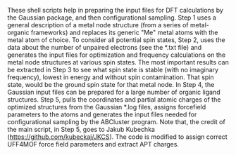 These shell scripts help in preparing the input files for DFT calculations by the Gaussian package, and then configurational sampling. 
Step 1 uses a general description of a metal node structure (from a series of metal-organic frameworks) and replaces its generic "Me" metal atoms with the metal atom of choice. 
To consider all potential spin states, Step 2, uses the data about the number of unpaired electrons (see the *.txt file) and generates the input files for optimization and frequency calculations on the metal node structures at various spin states. 
The most important results can be extracted in Step 3 to see what spin state is stable (with no imaginary frequency), lowest in energy and without spin contamination. That spin state, would be the ground spin state for that metal node. 
In Step 4, the Gaussian input files can be prepared for a large number of organic ligand structures. 
Step 5, pulls the coordinates and partial atomic charges of the optimized structures from the Gaussian *.log files, assigns forcefield parameters to the atoms and generates the input files needed for configurational sampling by the ABCluster program. Note that, the credit of the main script, in Step 5, goes to Jakub Kubechka (https://github.com/kubeckaj/JKCS). The code is modified to assign correct UFF4MOF force field parameters and extract APT charges.  
